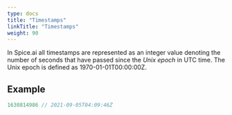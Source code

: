 ```yaml
---
type: docs
title: "Timestamps"
linkTitle: "Timestamps"
weight: 90
---
```


In Spice.ai all timestamps are represented as an integer value denoting the number of seconds that have passed since the _Unix epoch_ in UTC time. The Unix epoch is defined as 1970-01-01T00:00:00Z.

## Example

```js
1630814986 // 2021-09-05T04:09:46Z
```

